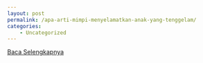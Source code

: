 ```yaml
---
layout: post
permalink: /apa-arti-mimpi-menyelamatkan-anak-yang-tenggelam/
categories:
    - Uncategorized
---
```


[Baca Selengkapnya](/09)